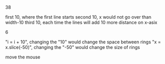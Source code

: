38

first 10, where the first line starts
second 10, x would not go over than width-10
third 10, each time the lines will add 10 more distance on x-asix


6

"i = i + 10", changing the "10" would change the space between rings
"x = x.slice(-50)", changing the "-50" would change the size of rings

move the mouse 



